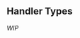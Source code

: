 ## Handler Types

<!--
There are to types of handlers:

- [Signal processors]().
- [Value manipulators]().

### Signal processors

These handler types take the audio data and extract a specific audio signal from it.

!>Note that first handler of any process must be a Signal processors.

```ini
Processing-Main=Channels Auto | Handlers Handler1, Handler2 | Filter Like-a
Handler-Handler1=Type FFT | SetOfOptions
; Or any other "Signal processor" type
Handler-Handler1=Type Loudness | SetOfOptions
Handler-Handler1=Type Peak | SetOfOptions

```

### Value manipulators

These handler types will apply transformation on that raw audio signal.

But what is a transformation?<br/>
It's a chain of math operations on a value, that change it.

_Description of this page is WIP, infos here may not be correct._
_I may even rewrite everything here._

But before we get into them, lets understand [what is a Handler](/docs/handler-types/what-is-a-handler.md). -->

_WIP_
